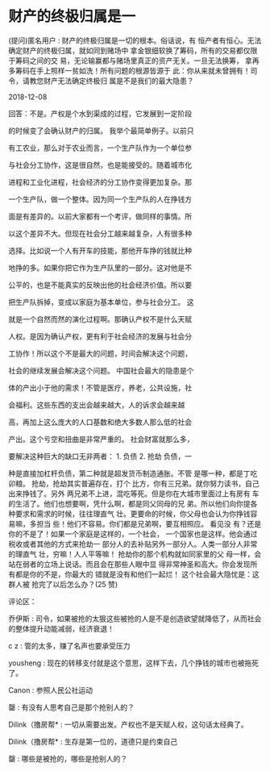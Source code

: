 # 财产的终极归属是一

(提问)匿名用户 : 财产的终极归属是一切的根本。俗话说，有 恒产者有恒心。无法确定财产的终极归属，就如同到赌场中 拿金银细软换了筹码，所有的交易都仅限于筹码之间的交 易，无论输赢都与赌场里真正的资产无关。一旦无法换筹， 拿再多筹码在手上照样一贫如洗！所有问题的根源皆源于 此：你从来就未曾拥有！司令，请教您财产无法确定终极归 属是不是我们的最大隐患？

2018-12-08

回答：不是。产权是个水到渠成的过程，它发展到一定阶段

的时候变了会确认财产的归属。 我举个最简单例子。以前只

有工农业，那么对于农业而言，一个生产队作为一个单位参

与社会分工协作，这是很自然，也是能接受的。随着城市化

进程和工业化进程，社会经济的分工协作变得更加复杂。那

一个生产队，做一个整体。因为同一个生产队的人在挣钱方

面是有差异的。以前大家都有一个考评，做同样的事情。所

以这个差异不大。但现在社会分工越来越复杂，人有很多种

选择。比如说一个人有开车的技能，那他开车挣的钱就比种

地挣的多。如果你把它作为生产队里的一部分。这对他是不

公平的，也是不能真实的反映出他的社会经济价值。所以要

把生产队拆掉，变成以家庭为基本单位，参与社会分工。 这

就是一个自然而然的演化过程啊。那确认产权不是什么天赋

人权。是因为确认产权，更有利于社会经济的发展与社会分

工协作！所以这个不是最大的问题，时间会解决这个问题，

社会的继续发展会解决这个问题。 中国社会最大的隐患是个

体的产出小于他的需求！不管是医疗，养老，公共设施，社

会福利。这些东西的支出会越来越大，人的诉求会越来越

高，再加上这么庞大的人口基数和绝大多数人那么低的社会

产出。这个亏空和扭曲是非常严重的。 社会财富就那么多，

要解决这种巨大的缺口无非两者： 1\. 负债 2\. 抢劫 负债，一

种是直接加杠杆负债，第二种就是超发货币制造通胀。不管 是哪一种，都是丁吃卯粮。 抢劫，抢劫其实普遍存在，打个 比方，你有三兄弟。就你努力读书，自己出来挣钱了。另外 两兄弟不上进，混吃等死。但是你在大城市里面过上有房有 车的生活了。他们也想要啊，凭什么啊，都是同父同母的兄 弟。所以他们向你提各种要求和需求的时候，往往理直气 壮。更要命的时候，你父母也会认为你挣钱容易嘛，多担当 些！他们不容易。你们都是兄弟啊，要互相照应。 看见没 有？还是你的不是了！如果一个家庭是这样的，一个社会， 一个国家也是这样。他会通过税收或者其他的方式来抢劫一 部分人的去补贴另外一部分人。人类一部分人非常的理直气 壮，穷嘛！人人平等嘛！ 抢劫你的那个机构就如同家里的父 母一样，会站在弱者的立场上说话。而且会在那些人眼中显 得非常神圣和高大。你会发现所有都是你的不是，你最大的 错就是没有和他们一起烂！ 这个社会最大隐忧是：这群人被 抢完了以后怎么办？(25 赞)

评论区：

乔伊斯 : 司令，如果被抢的太狠这些被抢的人是不是创造欲望就降低了，从而社会的整体提升动能减弱，经济衰退！

c z : 管的太多，赚了名声也要承受压力

yousheng : 现在的转移支付就是这个意思，这样下去，几个挣钱的城市也被拖死了。

Canon : 参照人民公社运动

罄 : 有没有人思考自己是那个抢别人的？

Dilink（撸房帮* : 一切从需要出发。产权也不是天赋人权，这句话太经典了。

Dilink（撸房帮* : 生存是第一位的，道德只是约束自己

罄 : 哪些是被抢的，哪些是抢别人的？